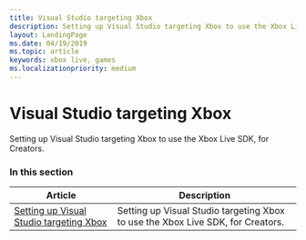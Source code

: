 ```yaml
---
title: Visual Studio targeting Xbox
description: Setting up Visual Studio targeting Xbox to use the Xbox Live SDK, for Creators.
layout: LandingPage
ms.date: 04/19/2019
ms.topic: article
keywords: xbox live, games
ms.localizationpriority: medium
---
```


# Visual Studio targeting Xbox

Setting up Visual Studio targeting Xbox to use the Xbox Live SDK, for Creators.


### In this section

| Article | Description |
|---------|-------------|
| [Setting up Visual Studio targeting Xbox](vs-xbox-cr.md) | Setting up Visual Studio targeting Xbox to use the Xbox Live SDK, for Creators. |
